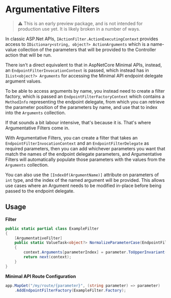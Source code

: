 # Argumentative Filters

> :warning: This is an early preview package, and is not intended for production use yet. It is likely broken in a number of ways.

In classic ASP.Net APIs, `IActionFilter.ActionExecutingContext` provides access to `IDictionary<string, object?> ActionArguments` which is a name-value collection of the parameters that will be provided to the Controller action that will be run.

There isn't a direct equivalent to that in AspNetCore Minimal APIs, instead, an `EndpointFilterInvocationContext` is passed, which instead has in `IList<object?> Arguments` for accessing the Minimal API endpoint delegate argument values.

To be able to access arguments by name, you instead need to create a filter factory, which is passed an `EndpointFilterFactoryContext` which contains a `MethodInfo` representing the endpoint delegate, from which you can retrieve the parameter position of the parameters by name, and use that to index into the `Arguments` collection.

If that sounds a bit labour intensive, that's because it is. That's where Argumentative Filters come in.

With Argumentative Filters, you can create a filter that takes an `EndpointFilterInvocationContext` and an `EndpointFilterDelegate` as required parameters, then you can add whichever parameters you want that match the names of the endpoint delegate parameters, and Argumentative Filters will automatically populate those parameters with the values from the `Arguments` collection.

You can also use the `[IndexOf(ArgumentName)]` attribute on parameters of `int` type, and the index of the named argument will be provided. This allows use cases where an Argument needs to be modified in-place before being passed to the endpoint delegate.

## Usage

**Filter**

```csharp
public static partial class ExampleFilter
{
    [ArgumentativeFilter]
    public static ValueTask<object?> NormalizeParameterCase(EndpointFilterInvocationContext context, EndpointFilterDelegate next, string parameter, [IndexOf(nameof(parameter))] int parameterIndex)
    {
        context.Arguments[parameterIndex] = parameter.ToUpperInvariant();
        return next(context);
    }
}

```

**Minimal API Route Configuration**

```csharp
app.MapGet("/my/route/{parameter}", (string parameter) => parameter)
    .AddEndpointFilterFactory(ExampleFilter.Factory);
```

